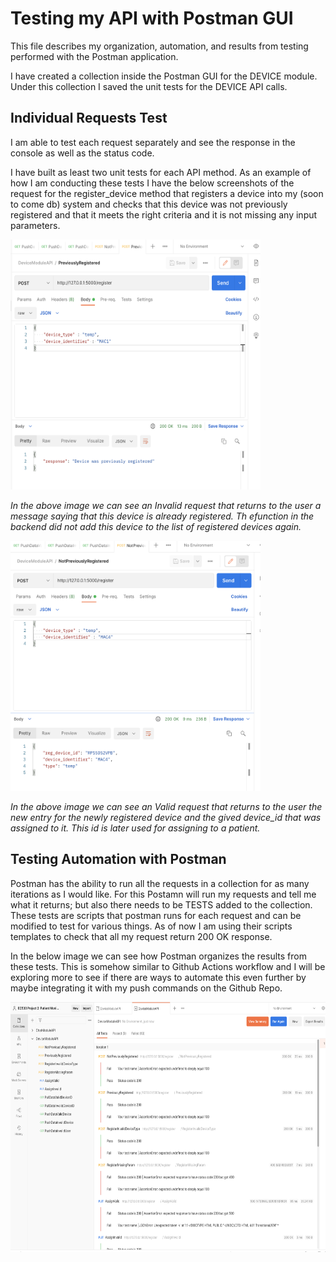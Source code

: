 # Testing my API with Postman GUI
This file describes my organization, automation, and results from testing performed with the Postman application.

I have created a collection inside the Postman GUI for the DEVICE module. Under this collection I saved the unit tests for the DEVICE API calls. 

## Individual Requests Test
I am able to test each request separately and see the response in the console as well as the status code. 

I have built as least two unit tests for each API method. As an example of how I am conducting these tests I have the below screenshots of the request for the register_device method that registers a device into my (soon to come db) system and checks that this device was not previously registered and that it meets the right criteria and it is not missing any input parameters. 

<img src="Screenshots/InvalidRegustration.png" style="height: 400px; width:400px;"/>

*In the above image we can see an Invalid request that returns to the user a message saying that this device is already registered. Th efunction in the backend did not add this device to the list of registered devices again.*


<img src="Screenshots/ValidRegestration.png" style="height: 400px; width:400px;"/>

*In the above image we can see an Valid request that returns to the user the new entry for the newly registered device and the gived device_id that was assigned to it. This id is later used for assigning to a patient.*

## Testing Automation with Postman 

Postman has the ability to run all the requests in a collection for as many iterations as I would like. For this Postamn will run my requests and tell me what it returns; but also there needs to be TESTS added to the collection. These tests are scripts that postman runs for each request and can be modified to test for various things. As of now I am using their scripts templates to check that all my request return 200 OK response. 

In the below image we can see how Postman organizes the results from these tests. This is somehow similar to Github Actions workflow and I will be exploring more to see if there are ways to automate this even further by maybe integrating it with my push commands on the Github Repo. 

<img src="Screenshots/DeviceCollectionTestResults.png" style="height: 400px; width:600px;"/>